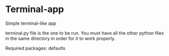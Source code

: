 # Terminal-app
Simple terminal-like app

terminal.py file is the one to be run. You must have all the other python files in the same directory in order for it to work properly.

Required packages: defaults



